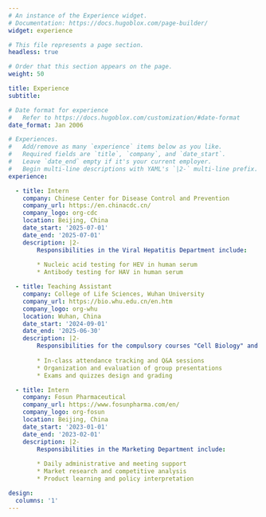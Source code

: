 ```yaml
---
# An instance of the Experience widget.
# Documentation: https://docs.hugoblox.com/page-builder/
widget: experience

# This file represents a page section.
headless: true

# Order that this section appears on the page.
weight: 50

title: Experience
subtitle:

# Date format for experience
#   Refer to https://docs.hugoblox.com/customization/#date-format
date_format: Jan 2006

# Experiences.
#   Add/remove as many `experience` items below as you like.
#   Required fields are `title`, `company`, and `date_start`.
#   Leave `date_end` empty if it's your current employer.
#   Begin multi-line descriptions with YAML's `|2-` multi-line prefix.
experience:

  - title: Intern
    company: Chinese Center for Disease Control and Prevention
    company_url: https://en.chinacdc.cn/
    company_logo: org-cdc
    location: Beijing, China
    date_start: '2025-07-01'
    date_end: '2025-07-01'
    description: |2-
        Responsibilities in the Viral Hepatitis Department include:
        
        * Nucleic acid testing for HEV in human serum
        * Antibody testing for HAV in human serum

  - title: Teaching Assistant
    company: College of Life Sciences, Wuhan University
    company_url: https://bio.whu.edu.cn/en.htm
    company_logo: org-whu
    location: Wuhan, China
    date_start: '2024-09-01'
    date_end: '2025-06-30'
    description: |2-
        Responsibilities for the compulsory courses "Cell Biology" and "Genetics" include:
        
        * In-class attendance tracking and Q&A sessions
        * Organization and evaluation of group presentations
        * Exams and quizzes design and grading

  - title: Intern
    company: Fosun Pharmaceutical
    company_url: https://www.fosunpharma.com/en/
    company_logo: org-fosun
    location: Beijing, China
    date_start: '2023-01-01'
    date_end: '2023-02-01'
    description: |2-
        Responsibilities in the Marketing Department include:
        
        * Daily administrative and meeting support
        * Market research and competitive analysis
        * Product learning and policy interpretation

design:
  columns: '1'
---
```

